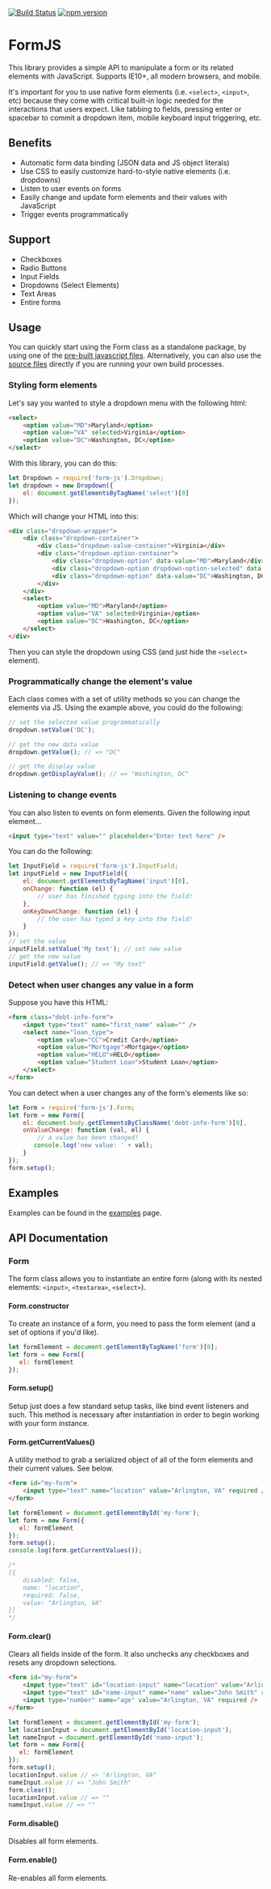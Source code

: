[![Build Status](https://travis-ci.org/mkay581/form-js.svg?branch=master)](https://travis-ci.org/mkay581/form-js)
[![npm version](https://badge.fury.io/js/form-js.svg)](https://badge.fury.io/js/form-js)

# FormJS

This library provides a simple API to manipulate a form or its related elements with JavaScript.
Supports IE10+, all modern browsers, and mobile.

It's important for you to use native form elements (i.e. `<select>`, `<input>`, etc) because they come with critical built-in
logic needed for the interactions that users expect. Like tabbing to fields, pressing enter or spacebar to commit a
dropdown item, mobile keyboard input triggering, etc.

## Benefits

 * Automatic form data binding (JSON data and JS object literals)
 * Use CSS to easily customize hard-to-style native elements (i.e. dropdowns)
 * Listen to user events on forms
 * Easily change and update form elements and their values with JavaScript
 * Trigger events programmatically

## Support

 * Checkboxes
 * Radio Buttons
 * Input Fields
 * Dropdowns (Select Elements)
 * Text Areas
 * Entire forms

## Usage

You can quickly start using the Form class as a standalone package, by using one of the [pre-built javascript files](/dist). Alternatively, you can also use the [source files](/src) directly if you are running
your own build processes.

### Styling form elements

Let's say you wanted to style a dropdown menu with the following html:

```html
<select>
    <option value="MD">Maryland</option>
    <option value="VA" selected>Virginia</option>
    <option value="DC">Washington, DC</option>
</select>
```

With this library, you can do this:

```javascript
let Dropdown = require('form-js').Dropdown;
let dropdown = new Dropdown({
    el: document.getElementsByTagName('select')[0]
});
```

Which will change your HTML into this:

```html
<div class="dropdown-wrapper">
    <div class="dropdown-container">
        <div class="dropdown-value-container">Virginia</div>
        <div class="dropdown-option-container">
            <div class="dropdown-option" data-value="MD">Maryland</div>
            <div class="dropdown-option dropdown-option-selected" data-value="VA">Virginia</div>
            <div class="dropdown-option" data-value="DC">Washington, DC</div>
        </div>
    </div>
    <select>
        <option value="MD">Maryland</option>
        <option value="VA" selected>Virginia</option>
        <option value="DC">Washington, DC</option>
    </select>
</div>
```

Then you can style the dropdown using CSS (and just hide the `<select>` element).


### Programmatically change the element's value

Each class comes with a set of utility methods so you can change the elements via JS. Using the example above, you
could do the following:

```javascript
// set the selected value programmatically
dropdown.setValue('DC');

// get the new data value
dropdown.getValue(); // => "DC"

// get the display value
dropdown.getDisplayValue(); // => "Washington, DC"
```

### Listening to change events

You can also listen to events on form elements. Given the following input element...


```html
<input type="text" value="" placeholder="Enter text here" />
```

You can do the following:

```javascript
let InputField = require('form-js').InputField;
let inputField = new InputField({
    el: document.getElementsByTagName('input')[0],
    onChange: function (el) {
        // user has finished typing into the field!
    },
    onKeyDownChange: function (el) {
        // the user has typed a key into the field!
    }
});
// set the value
inputField.setValue('My text'); // set new value
// get the new value
inputField.getValue(); // => "My text"
```

### Detect when user changes any value in a form

Suppose you have this HTML:

```html
<form class="debt-info-form">
    <input type="text" name="first_name" value="" />
    <select name="loan_type">
        <option value="CC">Credit Card</option>
        <option value="Mortgage">Mortgage</option>
        <option value="HELO">HELO</option>
        <option value="Student Loan">Student Loan</option>
    </select>
</form>
```

You can detect when a user changes any of the form's elements like so:

```javascript
let Form = require('form-js').Form;
let form = new Form({
    el: document.body.getElementsByClassName('debt-info-form')[0],
    onValueChange: function (val, el) {
        // a value has been changed!
       console.log('new value: ' + val);
    }
});
form.setup();
```

## Examples

Examples can be found in the [examples](https://github.com/mkay581/formjs/blob/master/examples) page.

## API Documentation

### Form

The form class allows you to instantiate an entire form (along with its nested elements: `<input>`, `<textarea>`, `<select>`).

#### Form.constructor

To create an instance of a form, you need to pass the form element (and a set of options if you'd like).

```javascript
let formElement = document.getElementByTagName('form')[0];
let form = new Form({
   el: formElement
});
```

#### Form.setup()

Setup just does a few standard setup tasks, like bind event listeners and such. This method is necessary after
instantiation in order to begin working with your form instance.


#### Form.getCurrentValues()

A utility method to grab a serialized object of all of the form elements and their current values. See below.

```html
<form id="my-form">
    <input type="text" name="location" value="Arlington, VA" required />
</form>
```

```javascript
let formElement = document.getElementById('my-form');
let form = new Form({
   el: formElement
});
form.setup();
console.log(form.getCurrentValues());

/*
[{
    disabled: false,
    name: "location",
    required: false,
    value: "Arlington, VA"
}]
*/
```

#### Form.clear()

Clears all fields inside of the form. It also unchecks any checkboxes and resets any dropdown selections.

```html
<form id="my-form">
    <input type="text" id="location-input" name="location" value="Arlington, VA" required />
    <input type="text" id="name-input" name="name" value="John Smith" required />
    <input type="number" name="age" value="Arlington, VA" required />
</form>
```

```javascript
let formElement = document.getElementById('my-form');
let locationInput = document.getElementById('location-input');
let nameInput = document.getElementById('name-input');
let form = new Form({
   el: formElement
});
form.setup();
locationInput.value // => "Arlington, VA"
nameInput.value // => "John Smith"
form.clear();
locationInput.value // => ""
nameInput.value // => ""

```

#### Form.disable()

Disables all form elements.

#### Form.enable()

Re-enables all form elements.
